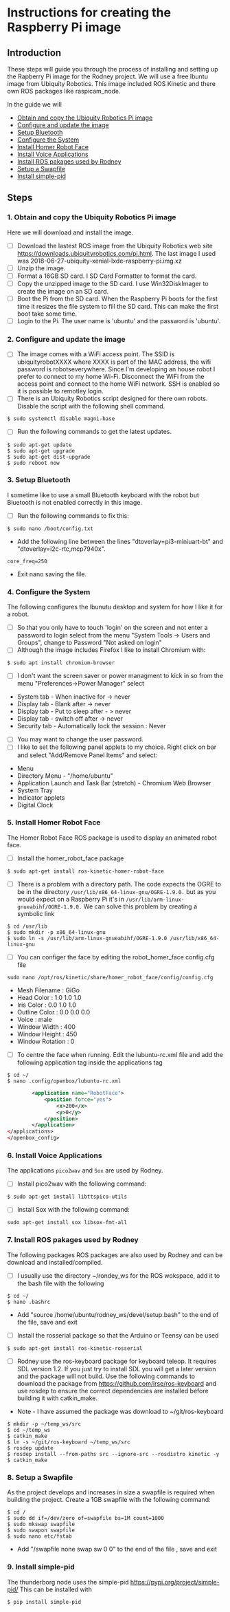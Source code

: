 # Instructions for creating the Raspberry Pi image
## Introduction
These steps will guide you through the process of installing and setting up the Rapberry Pi image for the Rodney project. We will use a free lbuntu image from Ubiquity Robotics. This image included ROS Kinetic and there own ROS packages like raspicam_node.

In the guide we will
* [Obtain and copy the Ubiquity Robotics Pi image](https://github.com/phopley/rodney-project/blob/master/Articles/Part05/pi_image.md#1-obtain-and-copy-the-ubiquity-robotics-pi-image)
* [Configure and update the image](https://github.com/phopley/rodney-project/blob/master/Articles/Part05/pi_image.md#2-configure-and-update-the-image)
* [Setup Bluetooth](https://github.com/phopley/rodney-project/blob/master/Articles/Part05/pi_image.md#3-setup-bluetooth)
* [Configure the System](https://github.com/phopley/rodney-project/blob/master/Articles/Part05/pi_image.md#4-configure-the-system)
* [Install Homer Robot Face](https://github.com/phopley/rodney-project/blob/master/Articles/Part05/pi_image.md#5-install-homer-robot-face)
* [Install Voice Applications](https://github.com/phopley/rodney-project/blob/master/Articles/Part05/pi_image.md#6-install-voice-applications)
* [Install ROS pakages used by Rodney](https://github.com/phopley/rodney-project/blob/master/Articles/Part05/pi_image.md#7-install-ros-pakages-used-by-rodney)
* [Setup a Swapfile](https://github.com/phopley/rodney-project/blob/master/Articles/Part05/pi_image.md#8-setup-a-swapfile)
* [Install simple-pid](https://github.com/phopley/rodney-project/blob/master/Articles/Part05/pi_image.md#9-install-simple-pid)

## Steps
### 1. Obtain and copy the Ubiquity Robotics Pi image
Here we will download and install the image.
- [ ] Download the lastest ROS image from the Ubiquity Robotics web site https://downloads.ubiquityrobotics.com/pi.html. The last image I used was 2018-06-27-ubiquity-xenial-lxde-raspberry-pi.img.xz
- [ ] Unzip the image.
- [ ] Format a 16GB SD card. I SD Card Formatter to format the card.
- [ ] Copy the unzipped image to the SD card. I use Win32DiskImager to create the image on an SD card.
- [ ] Boot the Pi from the SD card. When the Raspberry Pi boots for the first time it resizes the file system to fill the SD card. This can make the first boot take some time.
- [ ] Login to the Pi. The user name is 'ubuntu' and the password is 'ubuntu'.
### 2. Configure and update the image
- [ ] The image comes with a WiFi access point. The SSID is ubiquityrobotXXXX where XXXX is part of the MAC address, the wifi password is robotseverywhere. Since I'm developing an house robot I prefer to connect to my home Wi-Fi. Disconnect the WiFi from the access point and connect to the home WiFi network. SSH is enabled so it is possible to remotley login.
- [ ] There is an Ubiquity Robotics script designed for there own robots. Disable the script with the following shell command.
```
$ sudo systemctl disable magni-base
```
- [ ] Run the following commands to get the latest updates.
```
$ sudo apt-get update
$ sudo apt-get upgrade
$ sudo apt-get dist-upgrade
$ sudo reboot now
```
### 3. Setup Bluetooth
I sometime like to use a small Bluetooth keyboard with the robot but Bluetooth is not enabled correctly in this image.
- [ ] Run the following commands to fix this:
```
$ sudo nano /boot/config.txt
```
* Add the following line between the lines "dtoverlay=pi3-miniuart-bt" and "dtoverlay=i2c-rtc,mcp7940x". 
```
core_freq=250
```
* Exit nano saving the file.
### 4. Configure the System
The following configures the lbunutu desktop and system for how I like it for a robot.
- [ ] So that you only have to touch 'login' on the screen and not enter a password to login select from the menu "System Tools -> Users and Groups", change to Password "Not asked on login"
- [ ] Although the image includes Firefox I like to install Chromium with:
```
$ sudo apt install chromium-browser
```
- [ ] I don't want the screen saver or power managment to kick in so from the menu "Preferences->Power Manager" select
* System tab - When inactive for -> never
* Display tab - Blank after -> never
* Display tab - Put to sleep after - > never
* Display tab - switch off after -> never
* Security tab - Automatically lock the session : Never
- [ ] You may want to change the user password.
- [ ] I like to set the following panel applets to my choice. Right click on bar and select "Add/Remove Panel Items" and select:
* Menu
* Directory Menu - "/home/ubuntu"
* Application Launch and Task Bar (stretch) - Chromium Web Browser
* System Tray
* Indicator applets
* Digital Clock
### 5. Install Homer Robot Face
The Homer Robot Face ROS package is used to display an animated robot face.
- [ ] Install the homer_robot_face package
```
$ sudo apt-get install ros-kinetic-homer-robot-face
```
- [ ] There is a problem with a directory path. The code expects the OGRE to be in the directory `/usr/lib/x86_64-linux-gnu/OGRE-1.9.0.` but as you would expect on a Raspberry Pi it's in `/usr/lib/arm-linux-gnueabihf/OGRE-1.9.0.` We can solve this problem by creating a symbolic link
```
$ cd /usr/lib
$ sudo mkdir -p x86_64-linux-gnu
$ sudo ln -s /usr/lib/arm-linux-gnueabihf/OGRE-1.9.0 /usr/lib/x86_64-linux-gnu
```
- [ ] You can configer the face by editing the robot_homer_face config.cfg file
```
sudo nano /opt/ros/kinetic/share/homer_robot_face/config/config.cfg
```
* Mesh Filename : GiGo
* Head Color : 1.0 1.0 1.0
* Iris Color : 0.0 1.0 1.0
* Outline Color : 0.0 0.0 0.0
* Voice : male
* Window Width : 400
* Window Height : 450
* Window Rotation : 0
- [ ] To centre the face when running. Edit the lubuntu-rc.xml file and add the following application tag inside the applications tag
```
$ cd ~/
$ nano .config/openbox/lubuntu-rc.xml
```
``` xml
        <application name="RobotFace">
            <position force="yes">
                <x>200</x>
                <y>0</y>
            </position>
        </application>
</applications>
</openbox_config>
```
### 6. Install Voice Applications
The applications `pico2wav` and `Sox` are used by Rodney.
- [ ]  Install pico2wav with the following command:
```
$ sudo apt-get install libttspico-utils
```
- [ ] Install Sox with the following command:
```
sudo apt-get install sox libsox-fmt-all
```
### 7. Install ROS pakages used by Rodney
The following packages ROS packages are also used by Rodney and can be download and installed/compiled.
- [ ] I usually use the directory ~/rondey_ws for the ROS wokspace, add it to the bash file with the following
```
$ cd ~/
$ nano .bashrc
```
* Add "source /home/ubuntu/rodney_ws/devel/setup.bash" to the end of the file, save and exit
- [ ] Install the rosserial package so that the Arduino or Teensy can be used
```
$ sudo apt-get install ros-kinetic-rosserial
```
- [ ] Rodney use the ros-keyboard package for keyboard teleop. It requires SDL version 1.2. If you just try to install SDL you will get a later version and the package will not build. Use the following commands to download the package from https://github.com/lrse/ros-keyboard and use rosdep to ensure the correct dependencies are installed before building it with catkin_make.
* Note - I have assumed the package was download to ~/git/ros-keyboard
```
$ mkdir -p ~/temp_ws/src
$ cd ~/temp_ws
$ catkin_make
$ ln -s ~/git/ros-keyboard ~/temp_ws/src
$ rosdep update
$ rosdep install --from-paths src --ignore-src --rosdistro kinetic -y
$ catkin_make
```
### 8. Setup a Swapfile
As the project develops and increases in size a swapfile is required when building the project. Create a 1GB swapfile with the following command:
```
$ cd /
$ sudo dd if=/dev/zero of=swapfile bs=1M count=1000
$ sudo mkswap swapfile
$ sudo swapon swapfile
$ sudo nano etc/fstab
```
* Add "/swapfile none swap sw 0 0" to the end of the file , save and exit
### 9. Install simple-pid
The thunderborg node uses the simple-pid https://pypi.org/project/simple-pid/
This can be installed with
```
$ pip install simple-pid
```

